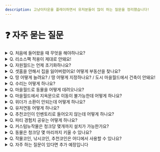 ```yaml
---
description: 고냥이타운을 플레이하면서 유저분들이 많이 하는 질문을 정리했습니다!
---
```


# ❓ 자주 묻는 질문

<details>

<summary>Q.  처음에 들어왔을 때 무엇을 해야하나요?</summary>

1. **우선 **<mark style="color:orange;">**야생월드로 이동하여 자원을 채집하고, 마을월드 혹은 도시월드에 부동산을 지정하여 거주하거나, 농사 및 낚시를 즐겨보세요.**</mark>\
   **또한, 자유롭게 디스코드 내 마을 게시판을 이용하셔서 마을을 찾거나, 직접 마을을 만드셔도 됩니다.**\
   **(도시월드는 지상 농사가 불가능합니다!)**
2. <mark style="color:orange;">**서버 내 다양한 컨텐츠**</mark>**를 즐겨보세요.**\
   <mark style="color:orange;">**MCMMO**</mark>** 스텟을 올려 다양한 스킬을 해금하고, **<mark style="color:green;">**추천코인**</mark>**과 **<mark style="color:yellow;">**작물코인**</mark>**을 이용하여 그림 및 악기 시스템을 즐기셔도 됩니다.**\
   **수집을 좋아하신다면 몹머리 수집도 권해드리며, 고냥이 타운만의 반야생 컨텐츠를 재미있게 즐겨주시면 감사하겠습니다 !**

</details>

<details>

<summary>Q.  리소스팩 적용이 제대로 안돼요!</summary>

* 서버에 처음 들어오실 때에는 리소스팩을 물어보기 또는 허용으로 설정한 후 입장해주세요. 잘 모르실 경우, 튜토리얼을 참고하여 멀티플레이 메인 화면에서 수정 단추를 누르고 <mark style="color:orange;">**서버 리소스팩 사용을 허용**</mark>으로 변경해주세요. 대부분의 경우에는 재 접속 시 리소스팩이 적용됩니다.
* 이모티콘 및 칭호 설정, 오른쪽 스코어보드가 깨져 보일 경우, 설정-언어에서 <mark style="color:orange;">**유니코드 글꼴 강제 사용을 꺼짐**</mark>으로 변경해주세요. 켜짐으로 설정하시면 정상적으로 보이지 않습니다.

</details>

<details>

<summary>Q.  자원월드는 언제 초기화하나요?</summary>

* <mark style="color:orange;">**매달 1일 오전 7시에 초기화**</mark>**되며, 초기화하는 일시는 약간씩 변동될 수 있습니다.**

</details>

<details>

<summary>Q. 셋홈을 안해서 집을 잃어버렸어요! 어떻게 부동산을 찾나요?</summary>

* **직전 위치가 부동산과 연결되어 있을 경우, **<mark style="color:orange;">**/back**</mark>** 또는 **<mark style="color:orange;">**/dback**</mark>** 명령어를 이용해 주세요.** \
  **침대로 셋홈을 한 경우 **<mark style="color:orange;">**/home**</mark>** 명령어로 이동할 수 있습니다. 해당 불상사를 막기 위해 꼭 셋홈을 사용해주세요!**
* <mark style="color:orange;">**/res list**</mark>** 명령어를 사용하여 땅을 찾은 후 해당 좌표까지 걸어갈 수 있습니다.**

</details>

<details>

<summary>Q.  땅 어떻게 늘려요? / 땅 어떻게 지정하나요? / 도시 마을월드에서 건축이 안돼요!</summary>

* **부동산을 지정하는 방법은** [undefined-1](../server/undefined-1/ "mention") **을 참고해주세요.**
* **땅을 늘리려면, 부동산 내부에서 **<mark style="color:orange;">**/res expand (숫자)**</mark>**를 입력하면 바라보는 방향으로 숫자만큼 땅이 확장됩니다**
* <mark style="color:orange;">**영역보호 금삽을 잃어버리더라도, 일반 금삽으로 영역보호를 할 수 있습니다.**</mark>

</details>

<details>

<summary>Q.  수리는 어떻게 하나요?</summary>

* 수리하기는 <mark style="color:orange;">**3가지의 방법**</mark>으로 수리가 가능합니다!

1. <mark style="color:orange;">**모루로 수리하기**</mark>\
   모루 수리는 말 그대로 마인크래프트 바닐라 수리 시스템을 사용하는 것입니다.\
   수리 할 때에 바닐라 레벨이 소모되며, 해당 도구에 대한 재료도 필요합니다.
2. <mark style="color:orange;">**철블럭으로 수리하기**</mark>\
   모루로 수리하기에는 제약이 많이 때문에 MCMMO에 내장된 기능으로, 손에 들고있는\
   재료를 인벤토리에 넣은 상태로 철 블럭을 우클릭하면 수리가 가능합니다.
3. <mark style="color:orange;">**/수리하기 명령어로 수리하기**</mark>\
   수리하고 싶은 아이템을 손에 들고 /수리하기 명령어를 입력하면 서버 돈을 소비하면서 도구를 수리할 수 있습니다.

</details>

<details>

<summary>Q.  마을월드로 동물을 어떻게 데려오나요?</summary>

* 야생월드와 마을월드는 <mark style="color:orange;">**월드가 분리**</mark>되어 있으며, 야생월드에서 마을월드로 <mark style="color:orange;">**동물을 데려올 수 없습니다.**</mark>
* 해당 땅 <mark style="color:orange;">**주변에 있는 동물을 직접 데리고**</mark> 오거나, 가까운 유저분들에게 <mark style="color:orange;">**거래로 구매하시고 데려오실 수 있습니다.**</mark>

</details>

<details>

<summary>Q.  마을월드에서 지옥문으로 이동이 불가능한데 어떻게 하나요?</summary>

* 위의 설명과 같이 <mark style="color:orange;">**마을월드와 야생월드는 연동이 되어있지 않습니다.**</mark>
* <mark style="color:orange;">**지옥으로 이동**</mark>하시려면 <mark style="color:orange;">**야생월드로 이동 후 지옥문을 만드시고 이동**</mark>하셔야 합니다.

</details>

<details>

<summary>Q.  위더가 소환이 안되는데 어떻게 하나요?</summary>

* 위더는 <mark style="color:orange;">**지옥월드에서만 소환 가능**</mark>합니다.

</details>

<details>

<summary>Q.  유저연동 어떻게 하나요?</summary>

* 유저연동은 <mark style="color:orange;">**디스코드에 들어온 상태**</mark>로 서버 채팅으로 <mark style="color:orange;">**/유저연동 입력**</mark> 후 고냥이타운 봇에게 인증 명령어와 함께 해당 코드를 전송하면 됩니다.
* 서버 오너인 고냥님에게 보내는 것이 아닌 <mark style="color:orange;">**고냥이타운 봇에게**</mark> 보내주세요

</details>

<details>

<summary>Q.  추천코인이 인벤토리로 들어오지 않는데 어떻게 하나요?</summary>

1. 인벤토리가 <mark style="color:orange;">**가득 차 있는지**</mark> 확인해주세요!
2. 인벤토리가 가득 차 있다면 <mark style="color:orange;">추천한 장소에 떨어져있는지</mark> 확인해주세요!
3. 마인리스트는 <mark style="color:orange;">**최대 30분까지 기다려**</mark>보시고 지급이 안된다면 <mark style="color:orange;">**디스코드 #추천누락**</mark> 에다가 글을 작성해주세요!

</details>

<details>

<summary>Q.  파티 경험치 공유는 어떻게 하나요?</summary>

* <mark style="color:orange;">**파티 10레벨 달성 시**</mark> 경험치를 파티원들끼리 서로 공유를 할 수 있으며, <mark style="color:orange;">**/party help**</mark> 명령어로 파티에 대한 명령어를 쉽게 확인 할 수 있습니다
* 파티 경험치 공유 범위는 <mark style="color:orange;">**최대 75칸**</mark>이며, <mark style="color:orange;">**서버 설정에 따라 다를 수 있습니다**</mark>

</details>

<details>

<summary>Q.  커스텀뉴작물은 청크당 몇개까지 설치가 가능한가요?</summary>

* 커스텀 뉴작물은 <mark style="color:orange;">**한 청크에 최대 32개까지 설치**</mark> 할 수 있습니다.
* 주변에 <mark style="color:orange;">**가구, 스프링쿨러가 설치가 되어있다면**</mark> 설치가 안 될 수 있습니다

</details>

<details>

<summary>Q.  동물은 청크당 몇 마리까지 키울 수 있나요?</summary>

* 서버 내 모든 엔티티는 청크당 <mark style="color:orange;">**최대 5마리까지**</mark> 키울 수 있습니다.
* 주민에 대한 청크는 <mark style="color:orange;">**규칙 『6. 엔티티 수』 참고**</mark>해주세요.

</details>

<details>

<summary>Q.  작물코인, 낚시코인, 추천코인은 어디에서 사용할 수 있나요?</summary>

스폰 뒷쪽에 있는 각 코인 교환소에서 교환 할 수 있습니다

* <mark style="color:orange;">**추천코인 교환소**</mark>\
  각종 교환권과 악기, 서버 아이템을 교환 할 수 있습니다.
* <mark style="color:orange;">**작물코인 교환소**</mark>\
  각종 커스텀 나무와 그림도구, 빛블럭과 투명액자를 교환 할 수 있습니다
* <mark style="color:orange;">**낚시코인 교환소 (낚시상점)**</mark>\
  각종 낚시와 관련된 가구, 커스텀 낚싯대, 치장템을 교환 할 수 있습니다

</details>

<details>

<summary>Q.  자주 하는 질문이 있다면 추가 예정입니다</summary>



</details>

